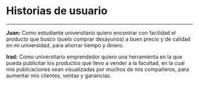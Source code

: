# Historias de usuario
------

**Juan:** Como estudiante universitario quiero encontrar con facilidad el producto que busco (suelo comprar desayunos) a buen precio y de calidad en mi universidad, para ahorrar tiempo y dinero.

**Irad:** Como universitario emprendedor quiero una herramienta en la que pueda publicitar los productos que llevo a vender a la facultad, en la cual mis publicaciones sean visualizadas por muchos de mis compañeros, para aumentar mis clientes, ventas y ganancias.
